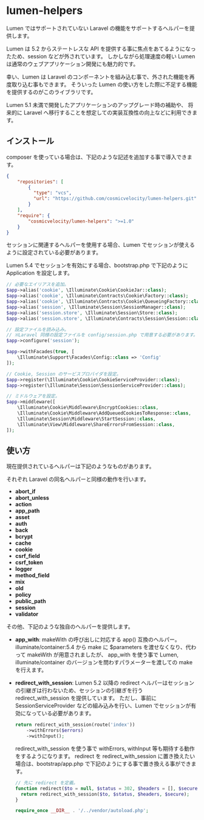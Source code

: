 # lumen-helpers
Lumen ではサポートされていない Laravel の機能をサポートするヘルパーを提供します。

Lumen は 5.2 からステートレスな API を提供する事に焦点をあてるようになったため、session などが外されています。
しかしながら処理速度の軽い Lumen は通常のウェブアプリケーション開発にも魅力的です。

幸い、Lumen は Laravel のコンポーネントを組み込む事で、外された機能を再度取り込む事もできます。
そういった Lumen の使い方をした際に不足する機能を提供するのがこのライブラリです。

Lumen 5.1 未満で開発したアプリケーションのアップグレード時の補助や、
将来的に Laravel へ移行することを想定しての実装互換性の向上などに利用できます。

## インストール
composer を使っている場合は、下記のような記述を追加する事で導入できます。

```json
{
    "repositories": [
        {
          "type": "vcs",
          "url": "https://github.com/cosmicvelocity/lumen-helpers.git"
        }
    ],
    "require": {
        "cosmicvelocity/lumen-helpers": ">=1.0"
    }
}
```

セッションに関連するヘルパーを使用する場合、Lumen でセッションが使えるように設定されている必要があります。

Lumen 5.4 でセッションを有効にする場合、bootstrap.php で下記のように Application を設定します。
  
```php
// 必要なエイリアスを追加。
$app->alias('cookie', \Illuminate\Cookie\CookieJar::class);
$app->alias('cookie', \Illuminate\Contracts\Cookie\Factory::class);
$app->alias('cookie', \Illuminate\Contracts\Cookie\QueueingFactory::class);
$app->alias('session', \Illuminate\Session\SessionManager::class);
$app->alias('session.store', \Illuminate\Session\Store::class);
$app->alias('session.store', \Illuminate\Contracts\Session\Session::class);

// 設定ファイルを読み込み。
// ※Laravel 同様の設定ファイルを config/session.php で用意する必要があります。
$app->configure('session');

$app->withFacades(true, [
    \Illuminate\Support\Facades\Config::class => 'Config'
]);

// Cookie, Session のサービスプロバイダを設定。
$app->register(\Illuminate\Cookie\CookieServiceProvider::class);
$app->register(\Illuminate\Session\SessionServiceProvider::class);

// ミドルウェアを設定。
$app->middleware([
    \Illuminate\Cookie\Middleware\EncryptCookies::class,
    \Illuminate\Cookie\Middleware\AddQueuedCookiesToResponse::class,
    \Illuminate\Session\Middleware\StartSession::class,
    \Illuminate\View\Middleware\ShareErrorsFromSession::class,
]);
```

## 使い方
現在提供されているヘルパーは下記のようなものがあります。

それぞれ Laravel の同名ヘルパーと同様の動作を行います。

- **abort_if**
- **abort_unless**
- **action**
- **app_path**
- **asset**
- **auth**
- **back**
- **bcrypt**
- **cache**
- **cookie**
- **csrf_field**
- **csrf_token**
- **logger**
- **method_field**
- **mix**
- **old**
- **policy**
- **public_path**
- **session**
- **validator**

その他、下記のような独自のヘルパーを提供します。

- **app_with**:
    makeWith の呼び出しに対応する app() 互換のヘルパー。
    illuminate/container:5.4 から make に $parameters を渡せなくなり、代わって makeWith が用意されましたが、
    app_with を使う事で Lumen, illuminate/container のバージョンを問わすパラメーターを渡しての make を行えます。

- **redirect_with_session**:
    Lumen 5.2 以降の redirect ヘルパーはセッションの引継ぎは行わないため、セッションの引継ぎを行う redirect_with_session を提供しています。
    ただし、事前に SessionServiceProvider などの組み込みを行い、Lumen でセッションが有効になっている必要があります。

    ```php
    return redirect_with_session(route('index'))
        ->withErrors($errors)
        ->withInput();
    ```

    redirect_with_session を使う事で withErrors, withInput 等も期待する動作をするようになります。
    redirect を redirect_with_session に置き換えたい場合は、bootstrap/app.php で下記のようにする事で置き換える事ができます。
    
    ```php
    // 先に redirect を定義。
    function redirect($to = null, $status = 302, $headers = [], $secure = null) {
      return redirect_with_session($to, $status, $headers, $secure);
    }
  
    require_once __DIR__ . '/../vendor/autoload.php';
    ```
